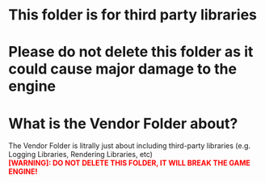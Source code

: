 # This folder is for third party libraries
Please do not delete this folder as it could cause major damage to the engine 
=======
# What is the Vendor Folder about?
The Vendor Folder is litrally just about including third-party libraries (e.g. Logging Libraries, Rendering Libraries, etc)
<br>
<b style="color: red;">[WARNING]: DO NOT DELETE THIS FOLDER, IT WILL BREAK THE GAME ENGINE!</b>